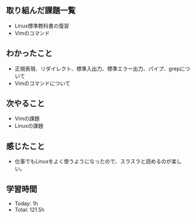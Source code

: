 ## 取り組んだ課題一覧
- Linux標準教科書の復習
- Vimのコマンド
## わかったこと
- 正規表現、リダイレクト、標準入出力、標準エラー出力、パイプ、grepについて
- Vimのコマンドについて
## 次やること
- Vimの課題
- Linuxの課題
## 感じたこと
- 仕事でもLinuxをよく使うようになったので、スラスラと読めるのが楽しい。
## 学習時間
- Today: 1h
- Total: 121.5h

<!--```toggl
LIST
FROM 2024-03-12 TO 2024-03-12
INCLUDE PROJECTS "HappinessChain", "Self-Study"
```-->
<!--```toggl
SUMMARY
FROM 2024-01-01 TO 2024-03-12
INCLUDE PROJECTS "HappinessChain", "Self-Study"
```-->
